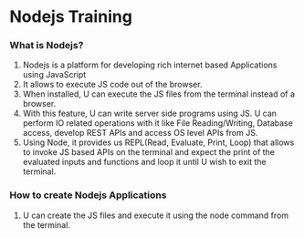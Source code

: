 # Nodejs Training
### What is Nodejs?
1. Nodejs is a platform for developing rich internet based Applications using JavaScript
2. It allows to execute JS code out of the browser. 
3. When installed, U can execute the JS files from the terminal instead of a browser. 
4. With this feature, U can write server side programs using JS. U can perform IO related operations with it like File Reading/Writing, Database access, develop REST APIs and access OS level APIs from JS. 
5. Using Node, it provides us REPL(Read, Evaluate, Print, Loop) that allows to invoke JS based APIs on the terminal and expect the print of the evaluated inputs and functions and loop it until U wish to exit the terminal. 

### How to create Nodejs Applications
1. U can create the JS files and execute it using the node command from the terminal. 